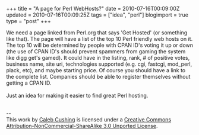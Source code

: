 +++
title = "A page for Perl WebHosts?"
date = 2010-07-16T00:09:00Z
updated = 2010-07-16T00:09:25Z
tags = ["idea",  "perl"]
blogimport = true 
type = "post"
+++

We need a page linked from Perl.org that says 'Get Hosted' (or something like that). The page will have a list of the top 10 Perl friendly web hosts on it. The top 10 will be determined by people with CPAN ID's voting it up or down (the use of CPAN ID's should prevent spammers from gaming the system like digg get's gamed). It could have in the listing, rank, # of positive votes, business name, site uri, technologies supported (e.g. cgi, fastcgi, mod_perl, plack, etc), and maybe starting price. Of course you should have a link to the complete list. Companies should be able to register themselves without getting a CPAN ID.<br /><br />Just an idea for making it easier to find great Perl hosting.<div class="blogger-post-footer"><br />--<br />
This <span xmlns:dc="http://purl.org/dc/elements/1.1/" href="http://purl.org/dc/dcmitype/Text" rel="dc:type">work</span> by <a xmlns:cc="http://creativecommons.org/ns#" href="http://www.xenoterracide.com" property="cc:attributionName" rel="cc:attributionURL">Caleb Cushing</a> is licensed under a <a rel="license" href="http://creativecommons.org/licenses/by-nc-sa/3.0/">Creative Commons Attribution-NonCommercial-ShareAlike 3.0 Unported License</a>.</div>
